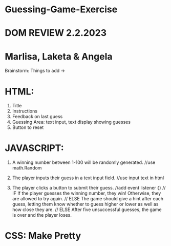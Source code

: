 # Guessing-Game-Exercise

# DOM REVIEW 2.2.2023

# Marlisa, Laketa & Angela

Brainstorm:
Things to add ->

# HTML:

1. Title
2. Instructions
3. Feedback on last guess
4. Guessing Area: text input, text display showing guesses
5. Button to reset

# JAVASCRIPT:

1. A winning number between 1-100 will be randomly generated.
   //use math.Random

2. The player inputs their guess in a text input field.
   //use input text in html

3. The player clicks a button to submit their guess.
   //add event listener {}
   // IF If the player guesses the winning number, they win! Otherwise, they are allowed to try again.
   // ELSE The game should give a hint after each guess, letting them know whether to guess higher or lower as well as how close they are.
   // ELSE After five unsuccessful guesses, the game is over and the player loses.

# CSS: Make Pretty
